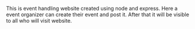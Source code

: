 This is event handling website created using node and express. Here a event organizer can create their event and post it.
After that it will be visible to all who will visit website.
